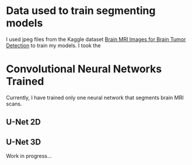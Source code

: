 # Data used to train segmenting models

I used jpeg files from the Kaggle dataset [Brain MRI Images for Brain Tumor Detection](https://www.kaggle.com/navoneel/brain-mri-images-for-brain-tumor-detection) to train my models. I took the 

# Convolutional Neural Networks Trained
Currently, I have trained only one neural network that segments brain MRI scans.

## U-Net 2D

## U-Net 3D
Work in progress...